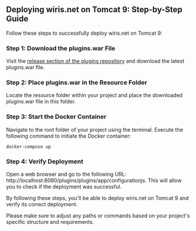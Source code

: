 ## Deploying wiris.net on Tomcat 9: Step-by-Step Guide

Follow these steps to successfully deploy wiris.net on Tomcat 9:

### Step 1: Download the plugins.war File

Visit the [release section of the plugins repository](https://github.com/wiris/plugins/releases) and download the latest plugins.war file.

### Step 2: Place plugins.war in the Resource Folder

Locate the resource folder within your project and place the downloaded plugins.war file in this folder.

### Step 3: Start the Docker Container

Navigate to the root folder of your project using the terminal. Execute the following command to initiate the Docker container:

```
docker-compose up
```

### Step 4: Verify Deployment

Open a web browser and go to the following URL: http://localhost:8080/plugins/plugins/app/configurationjs. This will allow you to check if the deployment was successful.

By following these steps, you'll be able to deploy wiris.net on Tomcat 9 and verify its correct deployment.

Please make sure to adjust any paths or commands based on your project's specific structure and requirements.






